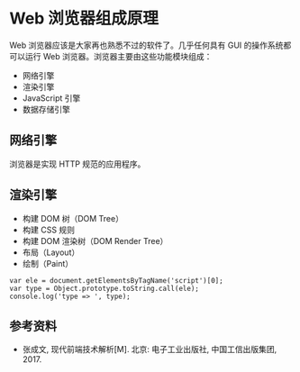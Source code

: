 # Web 浏览器组成原理

Web 浏览器应该是大家再也熟悉不过的软件了。几乎任何具有 GUI 的操作系统都可以运行 Web 浏览器。浏览器主要由这些功能模块组成：

+ 网络引擎
+ 渲染引擎
+ JavaScript 引擎
+ 数据存储引擎


## 网络引擎

浏览器是实现 HTTP 规范的应用程序。

## 渲染引擎

+ 构建 DOM 树（DOM Tree）
+ 构建 CSS 规则
+ 构建 DOM 渲染树（DOM Render Tree）
+ 布局（Layout）
+ 绘制（Paint）

```
var ele = document.getElementsByTagName('script')[0];
var type = Object.prototype.toString.call(ele);
console.log('type => ', type);
```



## 参考资料

+ 张成文, 现代前端技术解析[M]. 北京: 电子工业出版社, 中国工信出版集团, 2017.